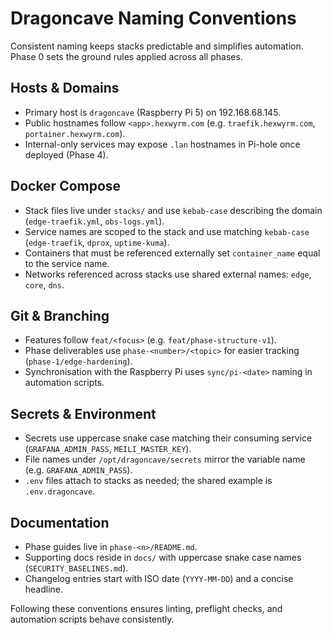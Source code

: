 # Dragoncave Naming Conventions

Consistent naming keeps stacks predictable and simplifies automation. Phase 0 sets the ground rules applied across all phases.

## Hosts & Domains
- Primary host is `dragoncave` (Raspberry Pi 5) on 192.168.68.145.
- Public hostnames follow `<app>.hexwyrm.com` (e.g. `traefik.hexwyrm.com`, `portainer.hexwyrm.com`).
- Internal-only services may expose `.lan` hostnames in Pi-hole once deployed (Phase 4).

## Docker Compose
- Stack files live under `stacks/` and use `kebab-case` describing the domain (`edge-traefik.yml`, `obs-logs.yml`).
- Service names are scoped to the stack and use matching `kebab-case` (`edge-traefik`, `dprox`, `uptime-kuma`).
- Containers that must be referenced externally set `container_name` equal to the service name.
- Networks referenced across stacks use shared external names: `edge`, `core`, `dns`.

## Git & Branching
- Features follow `feat/<focus>` (e.g. `feat/phase-structure-v1`).
- Phase deliverables use `phase-<number>/<topic>` for easier tracking (`phase-1/edge-hardening`).
- Synchronisation with the Raspberry Pi uses `sync/pi-<date>` naming in automation scripts.

## Secrets & Environment
- Secrets use uppercase snake case matching their consuming service (`GRAFANA_ADMIN_PASS`, `MEILI_MASTER_KEY`).
- File names under `/opt/dragoncave/secrets` mirror the variable name (e.g. `GRAFANA_ADMIN_PASS`).
- `.env` files attach to stacks as needed; the shared example is `.env.dragoncave`.

## Documentation
- Phase guides live in `phase-<n>/README.md`.
- Supporting docs reside in `docs/` with uppercase snake case names (`SECURITY_BASELINES.md`).
- Changelog entries start with ISO date (`YYYY-MM-DD`) and a concise headline.

Following these conventions ensures linting, preflight checks, and automation scripts behave consistently.
